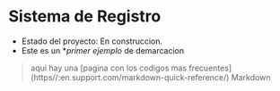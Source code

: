 <h1> Sistema de Registro </h1>

- Estado del proyecto: En construccion.
- Este es un **primer ejemplo* de demarcacion
> aqui hay una [pagina con los codigos mas frecuentes] (https//:en.support.com/markdown-quick-reference/) Markdown
